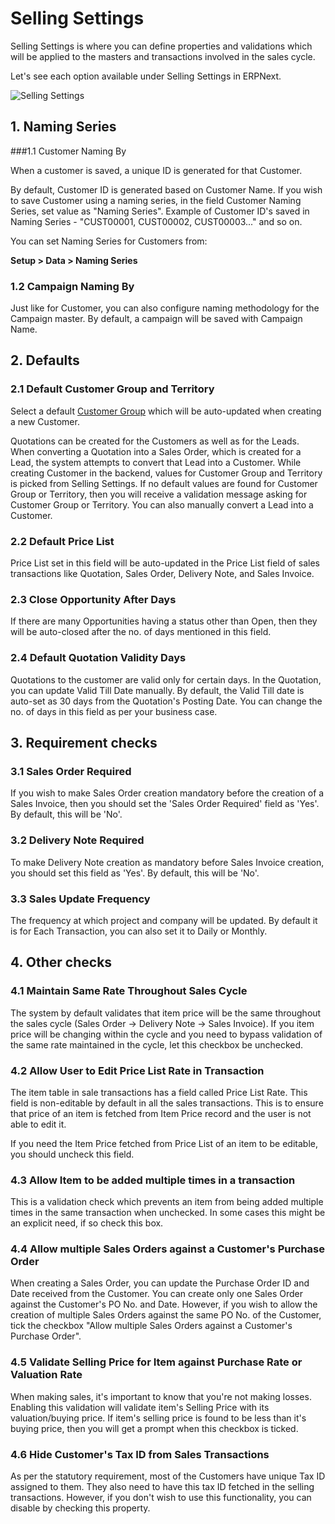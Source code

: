 # Selling Settings

Selling Settings is where you can define properties and validations which will be applied to the masters and transactions involved in the sales cycle.

Let's see each option available under Selling Settings in ERPNext.

<img class="screenshot" alt="Selling Settings" src="{{docs_base_url}}/assets/img/selling/selling-settings.png">

## 1. Naming Series
###1.1 Customer Naming By

When a customer is saved, a unique ID is generated for that Customer.

By default, Customer ID is generated based on Customer Name. If you wish to save Customer using a naming series, in the field Customer Naming Series, set value as "Naming Series". Example of Customer ID's saved in Naming Series - "CUST00001, CUST00002, CUST00003..." and so on.

You can set Naming Series for Customers from:

**Setup > Data > Naming Series**

### 1.2 Campaign Naming By

Just like for Customer, you can also configure naming methodology for the Campaign master. By default, a campaign will be saved with Campaign Name.

## 2. Defaults
### 2.1 Default Customer Group and Territory

Select a default [Customer Group](/docs/user/manual/en/CRM/setup/customer-group) which will be auto-updated when creating a new Customer.

Quotations can be created for the Customers as well as for the Leads. When converting a Quotation into a Sales Order, which is created for a Lead, the system attempts to convert that Lead into a Customer. While creating Customer in the backend, values for Customer Group and Territory is picked from Selling Settings. If no default values are found for Customer Group or Territory, then you will receive a validation message asking for Customer Group or Territory. You can also manually convert a Lead into a Customer.

### 2.2 Default Price List

Price List set in this field will be auto-updated in the Price List field of sales transactions like Quotation, Sales Order, Delivery Note, and Sales Invoice.

### 2.3 Close Opportunity After Days

If there are many Opportunities having a status other than Open, then they will be auto-closed after the no. of days mentioned in this field.

### 2.4 Default Quotation Validity Days

Quotations to the customer are valid only for certain days. In the Quotation, you can update Valid Till Date manually. By default, the Valid Till date is auto-set as 30 days from the Quotation's Posting Date. You can change the no. of days in this field as per your business case.

## 3. Requirement checks
### 3.1 Sales Order Required

If you wish to make Sales Order creation mandatory before the creation of a Sales Invoice, then you should set the 'Sales Order Required' field as 'Yes'. By default, this will be 'No'.

### 3.2 Delivery Note Required

To make Delivery Note creation as mandatory before Sales Invoice creation, you should set this field as 'Yes'. By default, this will be 'No'.

### 3.3 Sales Update Frequency
The frequency at which project and company will be updated. By default it is for Each Transaction, you can also set it to Daily or Monthly.

## 4. Other checks
### 4.1 Maintain Same Rate Throughout Sales Cycle

The system by default validates that item price will be the same throughout the sales cycle (Sales Order -> Delivery Note -> Sales Invoice). If you item price will be changing within the cycle and you need to bypass validation of the same rate maintained in the cycle, let this checkbox be unchecked.

### 4.2 Allow User to Edit Price List Rate in Transaction

The item table in sale transactions has a field called Price List Rate. This field is non-editable by default in all the sales transactions. This is to ensure that price of an item is fetched from Item Price record and the user is not able to edit it.

If you need the Item Price fetched from Price List of an item to be editable, you should uncheck this field.

### 4.3 Allow Item to be added multiple times in a transaction
This is a validation check which prevents an item from being added multiple times in the same transaction when unchecked. In some cases this might be an explicit need, if so check this box.

### 4.4 Allow multiple Sales Orders against a Customer's Purchase Order
When creating a Sales Order, you can update the Purchase Order ID and Date received from the Customer. You can create only one Sales Order against the Customer's PO No. and Date. However, if you wish to allow the creation of multiple Sales Orders against the same PO No. of the Customer, tick the checkbox "Allow multiple Sales Orders against a Customer's Purchase Order".

### 4.5 Validate Selling Price for Item against Purchase Rate or Valuation Rate
When making sales, it's important to know that you're not making losses. Enabling this validation will validate item's Selling Price with its valuation/buying price. If item's selling price is found to be less than it's buying price, then you will get a prompt when this checkbox is ticked.

### 4.6 Hide Customer's Tax ID from Sales Transactions
As per the statutory requirement, most of the Customers have unique Tax ID assigned to them. They also need to have this tax ID fetched in the selling transactions. However, if you don't wish to use this functionality, you can disable by checking this property.
